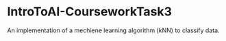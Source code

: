 # IntroToAI-CourseworkTask3
An implementation of a mechiene learning algorithm (kNN) to classify data. 
